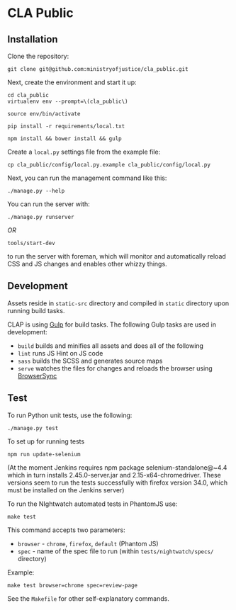  CLA Public
============

Installation
------------

Clone the repository:

    git clone git@github.com:ministryofjustice/cla_public.git

Next, create the environment and start it up:

    cd cla_public
    virtualenv env --prompt=\(cla_public\)

    source env/bin/activate

    pip install -r requirements/local.txt

    npm install && bower install && gulp

Create a ``local.py`` settings file from the example file:

    cp cla_public/config/local.py.example cla_public/config/local.py

Next, you can run the management command like this:

    ./manage.py --help

You can run the server with:

    ./manage.py runserver

*OR*

    tools/start-dev

to run the server with foreman, which will monitor and
automatically reload CSS and JS changes and enables other whizzy things.


Development
-----------

Assets reside in `static-src` directory and compiled in `static` directory upon running build tasks.

CLAP is using [Gulp](http://gulpjs.com/) for build tasks. The following Gulp tasks are used in development:

- `build` builds and minifies all assets and does all of the following
- `lint` runs JS Hint on JS code
- `sass` builds the SCSS and generates source maps
- `serve` watches the files for changes and reloads the browser using [BrowserSync](http://www.browsersync.io/)


Test
----

To run Python unit tests, use the following:

    ./manage.py test

To set up for running tests

    npm run update-selenium

(At the moment Jenkins requires npm package selenium-standalone@~4.4 which in turn installs 2.45.0-server.jar and 2.15-x64-chromedriver. These versions seem to run the tests successfully with firefox version 34.0, which must be installed on the Jenkins server)

To run the NIghtwatch automated tests in PhantomJS use:

    make test

This command accepts two parameters:

 - `browser` - `chrome`, `firefox`, `default` (Phantom JS)
 - `spec` - name of the spec file to run (within `tests/nightwatch/specs/` directory)

Example:

    make test browser=chrome spec=review-page


See the `Makefile` for other self-explanatory commands.
